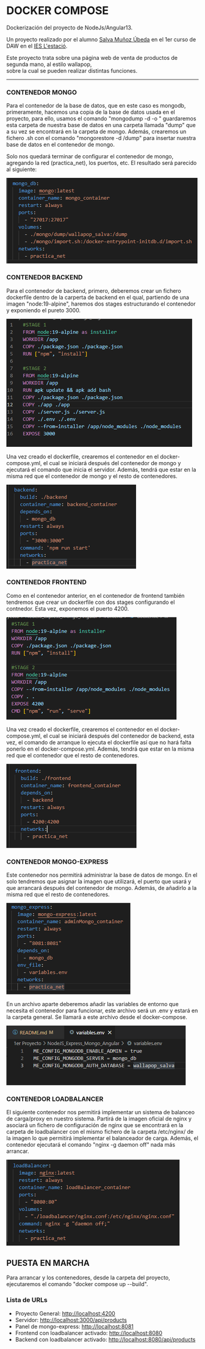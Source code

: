 <h1>DOCKER COMPOSE</h1>

<p style="text-align: justify">Dockerización del proyecto de NodeJs/Angular13.<br>
  
Un proyecto realizado por el alumno <a href="https://github.com/Salmu10">Salva Muñoz Úbeda</a> en el 1er curso de DAW en el <a href="https://portal.edu.gva.es/iestacio/">IES L'estació</a>.<br>
  
Este proyecto trata sobre una página web de venta de productos de segunda mano, al estilo wallapop,<br> sobre la cual se pueden realizar distintas funciones.</p>
<hr>
  
<h3>CONTENEDOR MONGO</h3>
 
<p>Para el contenedor de la base de datos, que en este caso es mongodb, primeramente, hacemos 
una copia de la base de datos usada en el proyecto, para ello, usamos el comando "mongodump -d <database name> -o <target directory>"
guardaremos esta carpeta de nuestra base de datos en una carpeta llamada "dump" que a su vez se encontrará en la carpeta de mongo.
Además, crearemos un fichero .sh con el comando "mongorestore -d <database name> /dump" para insertar nuestra base de datos en el 
contenedor de mongo.<p>

<p>Solo nos quedará terminar de configurar el contenedor de mongo, agregando la red (practica_net), los puertos, etc.
El resultado será parecido al siguiente:</p>

<img src="images/mongo_1.png">

<h3>CONTENEDOR BACKEND</h3>

<p>Para el contenedor de backend, primero, deberemos crear un fichero dockerfile dentro de la carperta de backend en el qual, partiendo 
de una imagen "node:19-alpine", haremos dos stages estructurando el contenedor y exponiendo el pureto 3000.</p>

<img src="images/backend_1.png">

<p>Una vez creado el dockerfile, crearemos el contenedor en el docker-compose.yml, el cual se iniciará después del contenedor de mongo y 
ejecutará el comando que inicia el servidor. Además, tendrá que estar en la misma red que el contenedor de mongo y el resto de contenedores.</p>

<img src="images/backend_2.png">

<h3>CONTENEDOR FRONTEND</h3>

<p>Como en el contenedor anterior, en el contenedor de frontend también tendremos que crear un dockerfile con dos stages configurando el contnedor. Esta vez, exponemos el puerto 4200.</p>

<img src="images/frontend_1.png">

<p>Una vez creado el dockerfile, crearemos el contenedor en el docker-compose.yml, el cual se iniciará después del contenedor de backend,
esta vez, el comando de arranque lo ejecuta el dockerfile así que no hará falta ponerlo en el docker-compose.yml. Además, tendrá que estar 
en la misma red que el contenedor que el resto de contenedores.</p>

<img src="images/frontend_2.png">

<h3>CONTENEDOR MONGO-EXPRESS</h3>

<p>Este contenedor nos permitirá administrar la base de datos de mongo. En el solo tendremos que asignar la
imagen que utilizará, el puerto que usará y que arrancará después del contenedor de mongo. Además, de añadirlo a la misma red que el resto de contenedores.</p>

<img src="images/mongo_express_1.png">

<p>En un archivo aparte deberemos añadir las variables de entorno que necesita el contenedor para funcionar, este archivo será un .env y estará en la carpeta general. Se llamará a este archivo desde el docker-compose.</p>

<img src="images/mongo_express_2.png">

<h3>CONTENEDOR LOADBALANCER</h3>

<p>El siguiente contenedor nos permitirá implementar un sistema de balanceo de carga/proxy en nuestro sistema. Partirá de la imagen oficial de nginx y asociará un fichero de configuración de nginx que se encontrará en la carpeta de loadbalancer con el mismo fichero de la carpeta /etc/nginx/ de la imagen lo que permitirá implementar el balanceador de carga. Además, el contenedor ejecutará el comando "nginx -g daemon off" nada más arrancar.</p>

<img src="images/loadbalancer.png">

<h2>PUESTA EN MARCHA</h2>

<p>Para arrancar y los contenedores, desde la carpeta del proyecto, ejecutaremos el comando "docker compose up --build".</p>

<h3>Lista de URLs</h3>
<ul>
  <li>Proyecto General: <a href="http://localhost:4200">http://localhost:4200</a></li>
  <li>Servidor: <a href="http://localhost:3000/api/products">http://localhost:3000/api/products</a></li>
  <li>Panel de mongo-express: <a href="http://localhost:8081">http://localhost:8081</a></li>
  <li>Frontend con loadbalancer activado: <a href="http://localhost:8080">http://localhost:8080</a></li>
  <li>Backend con loadbalancer activado: <a href="http://localhost:8080/api/products">http://localhost:8080/api/products</a></li>
</ul>